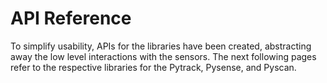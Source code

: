 # API Reference

To simplify usability, APIs for the libraries have been created, abstracting away the low level interactions with the sensors. The next following pages refer to the respective libraries for the Pytrack, Pysense, and Pyscan.

